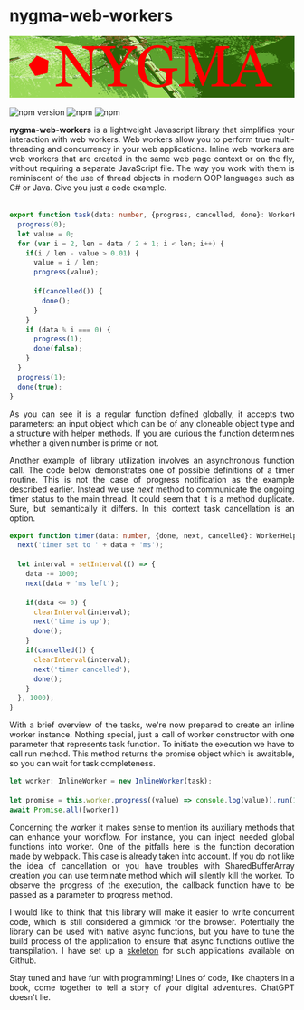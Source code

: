 # nygma-web-workers

<p align="center">
  <img src="https://raw.githubusercontent.com/oleksii-shepel/angular-inline-worker/master/projects/nygma/web-workers/emblem.png" alt="nygma" width="600"/>
</p>
  
  ![npm version](https://badge.fury.io/js/nygma-web-workers.svg)
  ![npm](https://img.shields.io/npm/dt/nygma-web-workers.svg)
  ![npm](https://img.shields.io/npm/l/nygma-web-workers.svg)

<p align="justify">
<b>nygma-web-workers</b> is a lightweight Javascript library that simplifies your interaction with web workers. Web workers allow you to perform true multi-threading and concurrency in your web applications. Inline web workers are web workers that are created in the same web page context or on the fly, without requiring a separate JavaScript file. The way you work with them is reminiscent of the use of thread objects in modern OOP languages such as C# or Java. Give you just a code example. 
</p>

```typescript

export function task(data: number, {progress, cancelled, done}: WorkerHelpers) {
  progress(0);
  let value = 0;
  for (var i = 2, len = data / 2 + 1; i < len; i++) {
    if(i / len - value > 0.01) {
      value = i / len;
      progress(value);

      if(cancelled()) {
        done();
      }
    }
    if (data % i === 0) {
      progress(1);
      done(false);
    }
  }
  progress(1);
  done(true);
}
```
<p align="justify">
As you can see it is a regular function defined globally, it accepts two parameters: an input object which can be of any cloneable object type and a structure with helper methods. If you are curious the function determines whether a given number is prime or not.
</p>

<p align="justify">
Another example of library utilization involves an asynchronous function call. The code below demonstrates one of possible definitions of a timer routine. This is not the case of progress notification as the example described earlier. Instead we use <i>next</i> method  to communicate the ongoing timer status to the main thread. It could seem that it is a method duplicate. Sure, but semantically it differs. In this context task cancellation is an option.
</p>

```typescript
export function timer(data: number, {done, next, cancelled}: WorkerHelpers) {
  next('timer set to ' + data + 'ms');

  let interval = setInterval(() => {
    data -= 1000;
    next(data + 'ms left');

    if(data <= 0) {
      clearInterval(interval);
      next('time is up');
      done();
    }
    if(cancelled()) {
      clearInterval(interval);
      next('timer cancelled');
      done();
    }
  }, 1000);
}
```

<p align="justify">
With a brief overview of the tasks, we're now prepared to create an inline worker instance. Nothing special, just a call of worker constructor with one parameter that represents task function. To initiate the execution we have to call run method. This method returns the promise object which is awaitable, so you can wait for task completeness.
</p>

```typescript
let worker: InlineWorker = new InlineWorker(task);

let promise = this.worker.progress((value) => console.log(value)).run(1234567890);
await Promise.all([worker])
```
<p align="justify">
Concerning the worker it makes sense to mention its auxiliary methods that can enhance your workflow. For instance, you can inject needed global functions into worker. One of the pitfalls here is the function decoration made by webpack. This case is already taken into account. If you do not like the idea of cancellation or you have troubles with SharedBufferArray creation you can use terminate method which will silently kill the worker. To observe the progress of the execution, the callback function have to be passed as a parameter to progress method. 
</p>

<p align="justify">
I would like to think that this library will make it easier to write concurrent code, which is still considered a gimmick for the browser. Potentially the library can be used with native async functions, but you have to tune the build process of the application to ensure that async functions outlive the transpilation. I have set up a <a href="https://github.com/oleksii-shepel/angular-babel-karma">skeleton</a> for such applications available on Github.
</p>

<p align="justify">
Stay tuned and have fun with programming! Lines of code, like chapters in a book, come together to tell a story of your digital adventures. ChatGPT doesn't lie.
</p>
